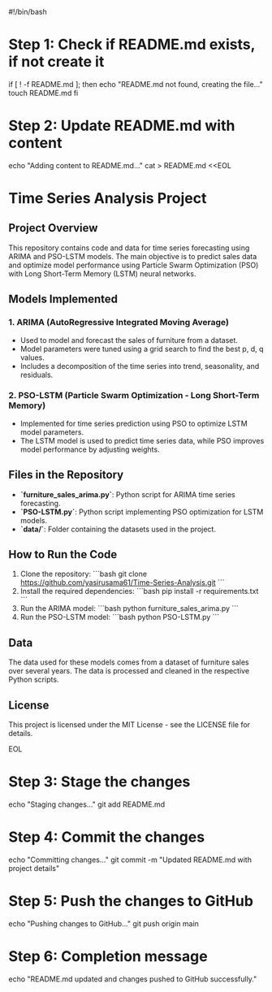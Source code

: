 #!/bin/bash

# Step 1: Check if README.md exists, if not create it
if [ ! -f README.md ]; then
    echo "README.md not found, creating the file..."
    touch README.md
fi

# Step 2: Update README.md with content
echo "Adding content to README.md..."
cat > README.md <<EOL
# Time Series Analysis Project

## Project Overview
This repository contains code and data for time series forecasting using ARIMA and PSO-LSTM models. The main objective is to predict sales data and optimize model performance using Particle Swarm Optimization (PSO) with Long Short-Term Memory (LSTM) neural networks.

## Models Implemented
### 1. **ARIMA (AutoRegressive Integrated Moving Average)**
   - Used to model and forecast the sales of furniture from a dataset.
   - Model parameters were tuned using a grid search to find the best p, d, q values.
   - Includes a decomposition of the time series into trend, seasonality, and residuals.

### 2. **PSO-LSTM (Particle Swarm Optimization - Long Short-Term Memory)**
   - Implemented for time series prediction using PSO to optimize LSTM model parameters.
   - The LSTM model is used to predict time series data, while PSO improves model performance by adjusting weights.

## Files in the Repository
- **\`furniture_sales_arima.py\`**: Python script for ARIMA time series forecasting.
- **\`PSO-LSTM.py\`**: Python script implementing PSO optimization for LSTM models.
- **\`data/\`**: Folder containing the datasets used in the project.

## How to Run the Code
1. Clone the repository:
   \`\`\`bash
   git clone https://github.com/yasirusama61/Time-Series-Analysis.git
   \`\`\`
2. Install the required dependencies:
   \`\`\`bash
   pip install -r requirements.txt
   \`\`\`
3. Run the ARIMA model:
   \`\`\`bash
   python furniture_sales_arima.py
   \`\`\`
4. Run the PSO-LSTM model:
   \`\`\`bash
   python PSO-LSTM.py
   \`\`\`

## Data
The data used for these models comes from a dataset of furniture sales over several years. The data is processed and cleaned in the respective Python scripts.

## License
This project is licensed under the MIT License - see the LICENSE file for details.

EOL

# Step 3: Stage the changes
echo "Staging changes..."
git add README.md

# Step 4: Commit the changes
echo "Committing changes..."
git commit -m "Updated README.md with project details"

# Step 5: Push the changes to GitHub
echo "Pushing changes to GitHub..."
git push origin main

# Step 6: Completion message
echo "README.md updated and changes pushed to GitHub successfully."
